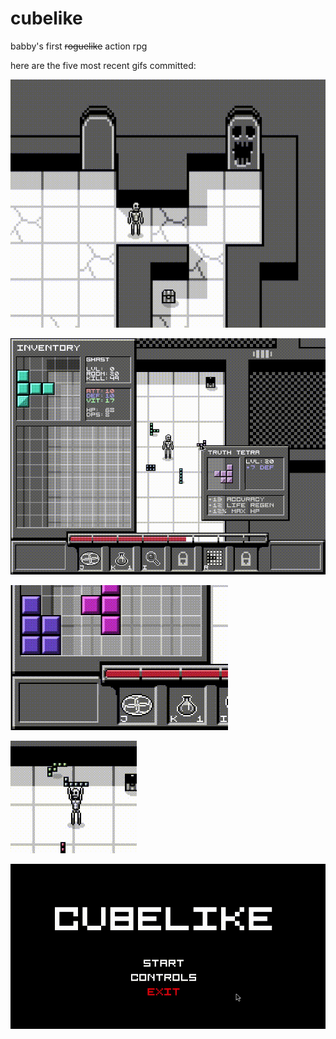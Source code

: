 # cubelike
babby's first ~~roguelike~~ action rpg 

here are the five most recent gifs committed:

![74_exits_and_hover_text.gif](gifs/74_exits_and_hover_text.gif?raw=true "74_exits_and_hover_text")

![73_inventory_with_pickup_animati.gif](gifs/73_inventory_with_pickup_animati.gif?raw=true "73_inventory_with_pickup_animati")

![72_snug_fit.gif](gifs/72_snug_fit.gif?raw=true "72_snug_fit")

![71_holding_items.gif](gifs/71_holding_items.gif?raw=true "71_holding_items")

![70_menuuuus.gif](gifs/70_menuuuus.gif?raw=true "70_menuuuus")


